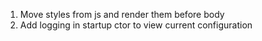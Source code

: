 1. Move styles from js and render them before body
4. Add logging in startup ctor to view current configuration